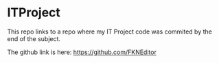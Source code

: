 # ITProject
This repo links to a repo where my IT Project code was commited by the end of the subject.

The github link is here: https://github.com/FKNEditor
